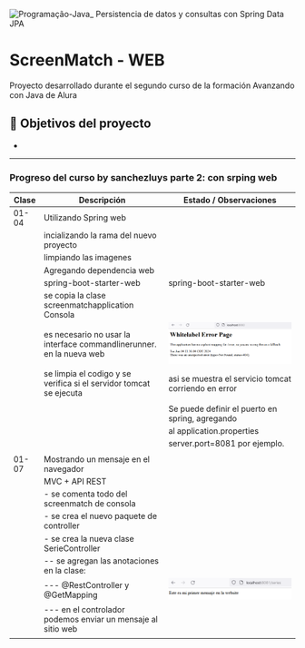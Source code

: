 ![Programação-Java_ Persistencia de datos y consultas con Spring Data JPA](https://github.com/genesysR-dev/2066-java-persitencia-de-datos-y-consultas-con-Spring-JPA/assets/91544872/e0e3a9f8-afc7-4e7b-be83-469351ef2d70)

# ScreenMatch - WEB

Proyecto desarrollado durante el segundo curso de la formación Avanzando con Java de Alura

## 🔨 Objetivos del proyecto

* 

----------------------------------------------------------------

### Progreso del curso by sanchezluys parte 2: con srping web

| Clase | Descripción                                                          | Estado    / Observaciones                            |
|-------|----------------------------------------------------------------------|------------------------------------------------------|
| 01-04 | Utilizando Spring web                                                |                                                      |
|       | incializando la rama del nuevo proyecto                              |                                                      |
|       | limpiando las imagenes                                               |                                                      |
|       | Agregando dependencia web                                            |                                                      |
|       | spring-boot-starter-web                                              | <artifactId>spring-boot-starter-web</artifactId>     |
|       | se copia la clase screenmatchapplication Consola                     |                                                      |
|       | es necesario no usar la interface commandlinerunner. en la nueva web | ![img.png](img.png)                                  |
|       | se limpia el codigo y se verifica si el servidor tomcat se ejecuta   | asi se muestra el servicio tomcat corriendo en error |
|       |                                                                      |                                                      |
|       |                                                                      | Se puede definir el puerto en spring, agregando      |
|       |                                                                      | al application.properties                            |
|       |                                                                      | server.port=8081  por ejemplo.                       |
|       |                                                                      |                                                      |
| 01-07 | Mostrando un mensaje en el navegador                                 |                                                      |
|       | MVC + API REST                                                       |                                                      |
|       | - se comenta todo del screenmatch de consola                         |                                                      |
|       | - se crea el nuevo paquete de controller                             |                                                      |
|       | - se crea la nueva clase SerieController                             |                                                      |
|       | -- se agregan las anotaciones en la clase:                           |                                                      |
|       | --- @RestController y @GetMapping                                    |  ![img_1.png](img_1.png)                                                    |
|       | --- en el controlador podemos enviar un mensaje al sitio web         |                                                      |
|       |                                                                      |                                                      |


